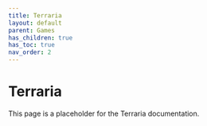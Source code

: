```yaml
---
title: Terraria
layout: default
parent: Games
has_children: true
has_toc: true
nav_order: 2
---
```


# Terraria

This page is a placeholder for the Terraria documentation.